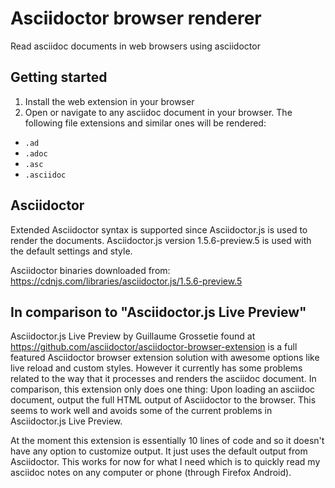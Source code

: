 # Asciidoctor browser renderer

Read asciidoc documents in web browsers using asciidoctor

## Getting started

1. Install the web extension in your browser
2. Open or navigate to any asciidoc document in your browser. The following file extensions and similar ones will be rendered:
  * `.ad`
  * `.adoc`
  * `.asc`
  * `.asciidoc`

## Asciidoctor

Extended Asciidoctor syntax is supported since Asciidoctor.js is used to render the documents.
Asciidoctor.js version 1.5.6-preview.5 is used with the default settings and style.

Asciidoctor binaries downloaded from: https://cdnjs.com/libraries/asciidoctor.js/1.5.6-preview.5

## In comparison to "Asciidoctor.js Live Preview"

Asciidoctor.js Live Preview by Guillaume Grossetie found at https://github.com/asciidoctor/asciidoctor-browser-extension is a full featured Asciidoctor browser extension solution with awesome options like live reload and custom styles. However it currently has some problems related to the way that it processes and renders the asciidoc document. In comparison, this extension only does one thing: Upon loading an asciidoc document, output the full HTML output of Asciidoctor to the browser. This seems to work well and avoids some of the current problems in Asciidoctor.js Live Preview.

At the moment this extension is essentially 10 lines of code and so it doesn't have any option to customize output. It just uses the default output from Asciidoctor. This works for now for what I need which is to quickly read my asciidoc notes on any computer or phone (through Firefox Android).

